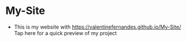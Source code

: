 # My-Site
  * This is my website with 
https://valentinefernandes.github.io/My-Site/ Tap here for a quick preview of my project
